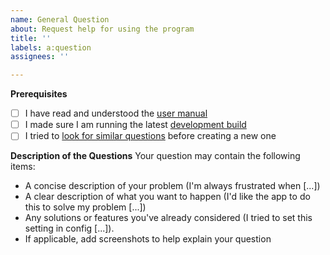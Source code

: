 ```yaml
---
name: General Question
about: Request help for using the program
title: ''
labels: a:question
assignees: ''

---
```


**Prerequisites**
 - [ ] I have read and understood the [user manual](https://github.com/ORelio/Minecraft-Console-Client/tree/master/MinecraftClient/config)
 - [ ] I made sure I am running the latest [development build](https://ci.appveyor.com/project/ORelio/minecraft-console-client/build/artifacts)
 - [ ] I tried to [look for similar questions](https://github.com/ORelio/Minecraft-Console-Client/issues?q=is%3Aissue) before creating a new one

**Description of the Questions**
Your question may contain the following items:
* A concise description of your problem (I'm always frustrated when [...])
* A clear description of what you want to happen (I'd like the app to do this to solve my problem [...])
* Any solutions or features you've already considered (I tried to set this setting in config [...]).
* If applicable, add screenshots to help explain your question
